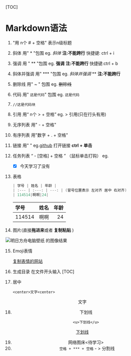 [TOC]



# Markdown语法

1. "用 n个 # + 空格" 表示n级标题

2. 斜体 用" * "包围  eg. *斜体*  **注:不能跨行**  快捷键: ctrl + i

3. 强调 用 " ** "包围  eg. **强调**   **注:不能跨行**  快捷键:ctrl + b

4. 斜体并强调 用" *** "包围  eg.  *斜体并强调*  **  **注:不能跨行**

5. 删除线 用" ~ " 包围  eg.  ~~删除线~~

6. 代码 用" `这是代码`" 包围 eg.  `这是代码 `

7. ```
   //这是代码块
   ```

8. 引用 用“ n个 > + 空格”  eg.  > 引用(只在行头有用)

9. 无序列表 用" - + 空格" 

10. 有序列表 用"数字 + . + 空格"

11. 链接 用" []() " eg.[github](https://github.com/)  打开链接 **ctrl + 单击**

12. 任务列表  “ - [空格] + 空格 ” （鼠标单击打钩）  eg.

    - [x] 今天学习了没有 

13. 表格

    ```c++
    | 学号 | 姓名 | 年龄 |
    | :--- | :---: | ---: | (冒号位置表示 左对齐 居中 右对齐)
    | 114514|啊啊|24|
    ```

    | 学号 | 姓名 | 年龄 |
    | :--- | :---: | ---: |
    | 114514|啊啊|24|

14. 图片(直接**拖进来**或者 **复制粘贴** )

![明日方舟电脑壁纸 的图像结果](https://tse3-mm.cn.bing.net/th/id/OIP-C.12wxQLOg-c5vkp866DYBUgHaEp?w=255&h=180&c=7&r=0&o=5&dpr=1.6&pid=1.7)

15. Emoji表情

    [复制表情的网站]([http://emojipedia.org/apple/)

16. 生成目录  在文件开头输入 [TOC]

17. 居中

    ```
    <center>文字<center>
    ```

<center>文字<center>

18. 下划线

    ```
    <u>下划线</u>
    ```

<center><u>下划线</u><center>

19. 网络图床<待学习>
19. ` 空格 + *** + 空格`  - > 分割线


